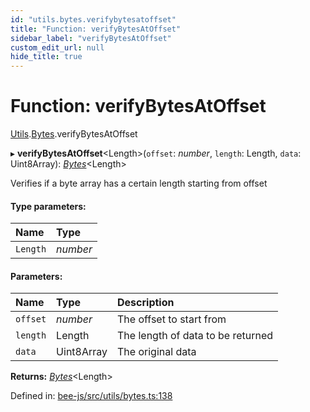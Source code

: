 ```yaml
---
id: "utils.bytes.verifybytesatoffset"
title: "Function: verifyBytesAtOffset"
sidebar_label: "verifyBytesAtOffset"
custom_edit_url: null
hide_title: true
---
```


# Function: verifyBytesAtOffset

[Utils](../modules/utils.md).[Bytes](../modules/utils.bytes.md).verifyBytesAtOffset

▸ **verifyBytesAtOffset**<Length\>(`offset`: *number*, `length`: Length, `data`: Uint8Array): [*Bytes*](../interfaces/utils.bytes.bytes.md)<Length\>

Verifies if a byte array has a certain length starting from offset

#### Type parameters:

Name | Type |
:------ | :------ |
`Length` | *number* |

#### Parameters:

Name | Type | Description |
:------ | :------ | :------ |
`offset` | *number* | The offset to start from   |
`length` | Length | The length of data to be returned   |
`data` | Uint8Array | The original data    |

**Returns:** [*Bytes*](../interfaces/utils.bytes.bytes.md)<Length\>

Defined in: [bee-js/src/utils/bytes.ts:138](https://github.com/ethersphere/bee-js/blob/ce4d3fa/src/utils/bytes.ts#L138)
